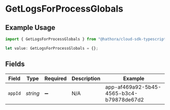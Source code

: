 # GetLogsForProcessGlobals

## Example Usage

```typescript
import { GetLogsForProcessGlobals } from "@hathora/cloud-sdk-typescript/models/operations";

let value: GetLogsForProcessGlobals = {};
```

## Fields

| Field                                    | Type                                     | Required                                 | Description                              | Example                                  |
| ---------------------------------------- | ---------------------------------------- | ---------------------------------------- | ---------------------------------------- | ---------------------------------------- |
| `appId`                                  | *string*                                 | :heavy_minus_sign:                       | N/A                                      | app-af469a92-5b45-4565-b3c4-b79878de67d2 |